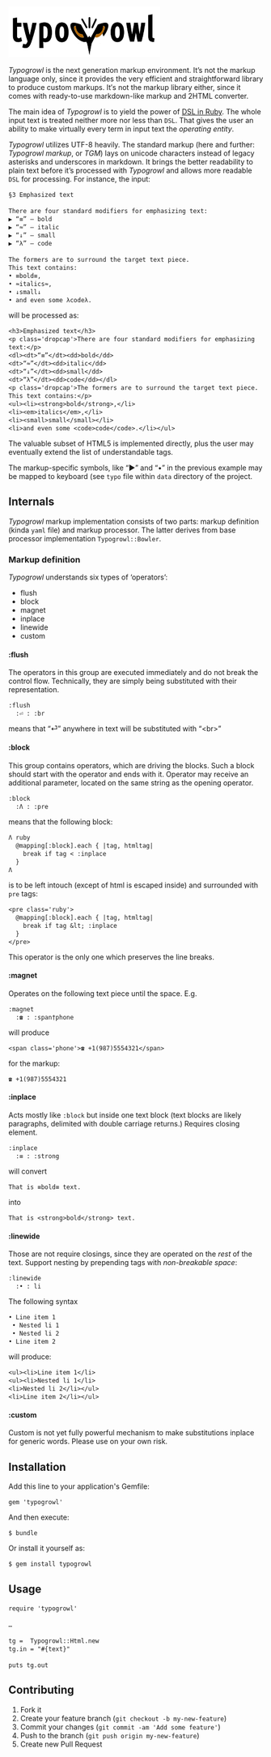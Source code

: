 ![Typogrowl](/images/owl.png)

_Typogrowl_ is the next generation markup environment. It’s not the
markup language only, since it provides the very efficient and straightforward
library to produce custom markups. It′s not the markup library either,
since it comes with ready-to-use markdown-like markup and 2HTML converter.

The main idea of _Typogrowl_ is to yield the power of 
[DSL in Ruby](http://jroller.com/rolsen/entry/building_a_dsl_in_ruby).
The whole input text is treated neither more nor less than `DSL`. 
That gives the user an ability to make virtually every term in input text
the _operating entity_.

_Typogrowl_ utilizes UTF-8 heavily. The standard markup (here and further:
_Typogrowl markup_, or _TGM_) lays on unicode characters instead of
legacy asterisks and underscores in markdown. It brings the better 
readability to plain text before it’s processed with _Typogrowl_ and
allows more readable `DSL` for processing. For instance, the input:

    §3 Emphasized text

    There are four standard modifiers for emphasizing text:
    ▶ “≡” — bold
    ▶ “≈” — italic
    ▶ “↓” — small
    ▶ “λ” — code

    The formers are to surround the target text piece.
    This text contains:
    • ≡bold≡,
    • ≈italics≈,
    • ↓small↓ 
    • and even some λcodeλ.

will be processed as:

    <h3>Emphasized text</h3>
    <p class='dropcap'>There are four standard modifiers for emphasizing text:</p>
    <dl><dt>“≡”</dt><dd>bold</dd>
    <dt>“≈”</dt><dd>italic</dd>
    <dt>“↓”</dt><dd>small</dd>
    <dt>“λ”</dt><dd>code</dd></dl>
    <p class='dropcap'>The formers are to surround the target text piece.
    This text contains:</p>
    <ul><li><strong>bold</strong>,</li>
    <li><em>italics</em>,</li>
    <li><small>small</small></li>
    <li>and even some <code>code</code>.</li></ul>

The valuable subset of HTML5 is implemented directly, plus the user may
eventually extend the list of understandable tags.

The markup-specific symbols, like “▶” and “•” in the previous example
may be mapped to keyboard (see `typo` file within `data` directory of the 
project.

## Internals

_Typogrowl_ markup implementation consists of two parts: markup definition
(kinda `yaml` file) and markup processor. The latter derives from base
processor implementation `Typogrowl::Bowler`.

### Markup definition

_Typogrowl_ understands six types of ‘operators’:

* flush
* block
* magnet
* inplace
* linewide
* custom

#### :flush

The operators in this group are executed immediately and do not break
the control flow. Technically, they are simply being substituted with 
their representation.

    :flush
      :⏎ : :br

means that “⏎” anywhere in text will be substituted with “&lt;br&gt;”

#### :block

This group contains operators, which are driving the blocks. Such a block
should start with the operator and ends with it. Operator may receive an
additional parameter, located on the same string as the opening operator.

    :block
      :Λ : :pre

means that the following block:

    Λ ruby
      @mapping[:block].each { |tag, htmltag|
        break if tag < :inplace
      }
    Λ

is to be left intouch (except of html is escaped inside) 
and surrounded with `pre` tags:

    <pre class='ruby'>
      @mapping[:block].each { |tag, htmltag|
        break if tag &lt; :inplace
      }
    </pre>

This operator is the only one which preserves the line breaks.

#### :magnet

Operates on the following text piece until the space. E.g.

    :magnet
      :☎ : :span†phone

will produce

    <span class='phone'>☎ +1(987)5554321</span>

for the markup:

    ☎ +1(987)5554321

#### :inplace

Acts mostly like `:block` but inside one text block (text blocks are
likely paragraphs, delimited with double carriage returns.) Requires
closing element.

    :inplace
      :≡ : :strong

will convert

    That is ≡bold≡ text.

into

    That is <strong>bold</strong> text.

#### :linewide

Those are not require closings, since they are operated on the _rest_ of
the text. Support nesting by prepending tags with _non-breakable space_:

    :linewide
      :• : li

The following syntax 

    • Line item 1
     • Nested li 1
     • Nested li 2
    • Line item 2

will produce:

    <ul><li>Line item 1</li>
    <ul><li>Nested li 1</li>
    <li>Nested li 2</li></ul>
    <li>Line item 2</li></ul>

#### :custom

Custom is not yet fully powerful mechanism to make substitutions inplace
for generic words. Please use on your own risk.



## Installation

Add this line to your application's Gemfile:

    gem 'typogrowl'

And then execute:

    $ bundle

Or install it yourself as:

    $ gem install typogrowl

## Usage

    require 'typogrowl'
    
    …

    tg =  Typogrowl::Html.new 
    tg.in = "#{text}"

    puts tg.out

## Contributing

1. Fork it
2. Create your feature branch (`git checkout -b my-new-feature`)
3. Commit your changes (`git commit -am 'Add some feature'`)
4. Push to the branch (`git push origin my-new-feature`)
5. Create new Pull Request
